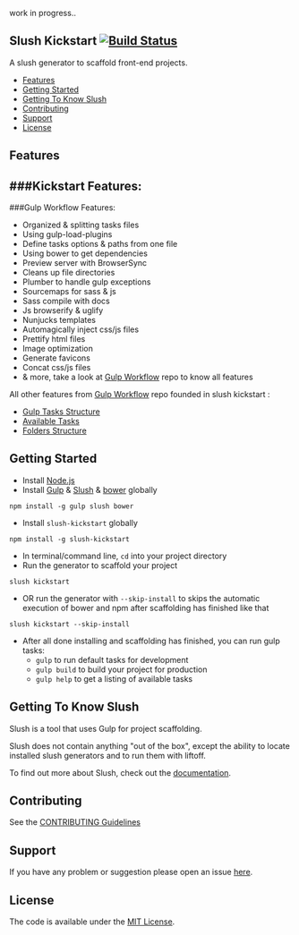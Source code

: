 work in progress..

## Slush Kickstart [![Build Status](https://travis-ci.org/mohamdio/slush-kickstart.svg?branch=master)](https://travis-ci.org/mohamdio/slush-kickstart)
A slush generator to scaffold front-end projects.
- [Features](https://github.com/mohamdio/slush-kickstart#features)
- [Getting Started](https://github.com/mohamdio/slush-kickstart#getting-started)
- [Getting To Know Slush](https://github.com/mohamdio/slush-kickstart#getting-to-know-slush)
- [Contributing](https://github.com/mohamdio/slush-kickstart#contributing)
- [Support](https://github.com/mohamdio/slush-kickstart#support)
- [License](https://github.com/mohamdio/slush-kickstart#license)

## Features
###Kickstart Features:
- 

###Gulp Workflow Features:
- Organized & splitting tasks files
- Using gulp-load-plugins
- Define tasks options & paths from one file
- Using bower to get dependencies
- Preview server with BrowserSync
- Cleans up file directories
- Plumber to handle gulp exceptions
- Sourcemaps for sass & js
- Sass compile with docs
- Js browserify & uglify
- Nunjucks templates
- Automagically inject css/js files
- Prettify html files
- Image optimization
- Generate favicons
- Concat css/js files
- & more, take a look at [Gulp Workflow](https://github.com/mohamdio/gulp-workflow#features) repo to know all features

All other features from [Gulp Workflow](https://github.com/mohamdio/gulp-workflow) repo founded in slush kickstart :
- [Gulp Tasks Structure](https://github.com/mohamdio/gulp-workflow#gulp-tasks-structure)
- [Available Tasks](https://github.com/mohamdio/gulp-workflow#available-tasks)
- [Folders Structure](https://github.com/mohamdio/gulp-workflow#folders-structure)

## Getting Started
- Install [Node.js](https://nodejs.org/)
- Install [Gulp](http://gulpjs.com/) & [Slush](http://slushjs.github.io/) & [bower](http://bower.io/) globally
```
npm install -g gulp slush bower
```
- Install `slush-kickstart` globally
```
npm install -g slush-kickstart
```
- In terminal/command line, `cd` into your project directory
- Run the generator to scaffold your project
```
slush kickstart
```
- OR run the generator with `--skip-install` to skips the automatic execution of bower and npm after scaffolding has finished like that
```
slush kickstart --skip-install
```
- After all done installing and scaffolding has finished, you can run gulp tasks:
    * `gulp` to run default tasks for development
    * `gulp build` to build your project for production
    * `gulp help` to get a listing of available tasks

## Getting To Know Slush

Slush is a tool that uses Gulp for project scaffolding.

Slush does not contain anything "out of the box", except the ability to locate installed slush generators and to run them with liftoff.

To find out more about Slush, check out the [documentation](https://github.com/slushjs/slush).

## Contributing

See the [CONTRIBUTING Guidelines](https://github.com/mohamdio/slush-kickstart/blob/master/CONTRIBUTING.md)

## Support
If you have any problem or suggestion please open an issue [here](https://github.com/mohamdio/slush-kickstart/issues).

## License
The code is available under the [MIT License](https://github.com/mohamdio/slush-kickstart/LICENSE).